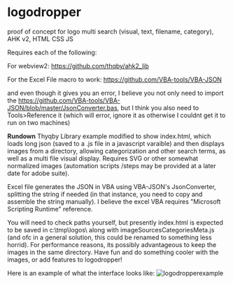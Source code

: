 # logodropper
proof of concept for logo multi search (visual, text, filename, category), AHK v2, HTML CSS JS

Requires each of the following:

For webview2:
https://github.com/thqby/ahk2_lib

For the Excel File macro to work:
https://github.com/VBA-tools/VBA-JSON

and even though it gives you an error, I believe you not only need to import the https://github.com/VBA-tools/VBA-JSON/blob/master/JsonConverter.bas, but I think you also need to Tools>Reference it (which will error, ignore it as otherwise I couldnt get it to run on two machines)

**Rundown**
Thyqby Library example modified to show index.html, which loads long json (saved to a .js file in a javascript varaible) and then displays images from a directory, allowing categorization and other search terms, as well as a multi file visual display.  Requires SVG or other somewhat normalized images (automation scripts /steps may be provided at a later date for adobe suite).

Excel file generates the JSON in VBA using VBA-JSON's JsonConverter, splitting the string if needed (in that instance, you need to copy and assemble the string manually).  I believe the excel VBA requires "Microsoft Scripting Runtime" reference.

You will need to check paths yourself, but presently index.html is expected to be saved in c:\tmp\logos\ along with imageSourcesCategoriesMeta.js (and ofc in a general solution, this could be renamed to something less horrid).  For performance reasons, its possibly advantageous to keep the images in the same directory.  Have fun and do something cooler with the images, or add features to logodropper!

Here is an example of what the interface looks like:
![logodropperexample](https://github.com/hasteagag/logodropper/assets/49802378/89912989-a9fa-4d99-9f2b-0cf5ce020707)
